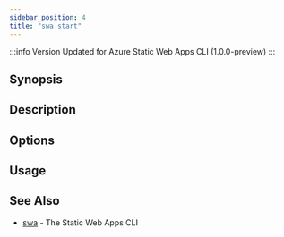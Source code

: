 ```yaml
---
sidebar_position: 4
title: "swa start"
---
```


:::info Version
Updated for Azure Static Web Apps CLI (1.0.0-preview)
:::

## Synopsis

## Description

## Options

## Usage

## See Also

- [swa](docs/cli/swa) - The Static Web Apps CLI

